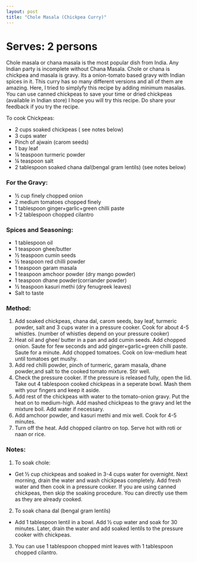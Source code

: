 ```yaml
---
layout: post
title: "Chole Masala (Chickpea Curry)"
---
```




# Serves: 2 persons

Chole masala or chana masala is the most popular dish from India. Any Indian party is incomplete without Chana Masala. Chole or chana is chickpea and masala is gravy. Its a onion-tomato based gravy with Indian spices in it. This curry has so many different versions and all of them are amazing. 
Here, I tried to simplyfy this recipe by adding minimum masalas. You can use canned chickpeas to save your time or dried chickpeas (available in Indian store)
 I hope you will try this recipe. Do share your feedback if you try the recipe. 

To cook Chickpeas: 
* 2 cups soaked chickpeas ( see notes below) 
* 3 cups water
* Pinch of ajwain (carom seeds)
* 1 bay leaf
* ¼ teaspoon turmeric powder
* ¼ teaspoon salt
* 2 tablespoon soaked chana dal(bengal gram lentils) (see notes below)

### For the Gravy:
* ½ cup finely chopped onion
* 2 medium tomatoes chopped finely
* 1 tablespoon ginger+garlic+green chilli paste
* 1-2 tablespoon chopped cilantro

### Spices and Seasoning:
* 1 tablespoon oil 
* 1 teaspoon ghee/butter
* ½ teaspoon cumin seeds
* ½ teaspoon red chilli powder
* 1 teaspoon garam masala
* 1 teaspoon amchoor powder (dry mango powder)
* 1 teaspoon dhane powder(corriander powder) 
* ½ teaspoon kasuri methi (dry fenugreek leaves)
* Salt to taste

### Method:
1. Add soaked chickpeas, chana dal, carom seeds, bay leaf, turmeric powder, salt and 3 cups water in a pressure cooker. Cook for about 4-5 whistles. (number of whistles depend on your pressure cooker) 
2. Heat oil and ghee/ butter in a pan and add cumin seeds. Add chopped onion. Saute for few seconds and add ginger+garlic+green chilli paste. Saute for a minute. Add chopped tomatoes. Cook on low-medium heat  until tomatoes get mushy. 
3. Add red chilli powder, pinch of turmeric, garam masala, dhane powder,and salt to the cooked tomato mixture. Stir well.
4. Check the pressure cooker. If the pressure is released fully, open the lid. Take out 4 tablespoon cooked chickpeas in a seperate bowl. Mash them with your fingers and keep it aside. 
5. Add rest of the chickpeas with water to the tomato-onion gravy. Put the heat on to medium-high. Add mashed chickpeas to the gravy and let the mixture boil. Add water if necessary.
6. Add amchoor powder, and kasuri methi and mix well. Cook for 4-5 minutes. 
7. Turn off the heat. Add chopped cilantro on top. Serve hot with roti or naan or rice.

### Notes: 
1. To soak chole: 
* Get ½ cup chickpeas and soaked in 3-4 cups water for overnight. Next morning, drain the water and wash chickpeas completely. Add fresh water and then cook in a pressure cooker. If you are using canned chickpeas, then skip the soaking procedure. You can directly use them as they are already cooked. 

2. To soak chana dal (bengal gram lentils)
*  Add 1 tablespoon lentil in a bowl. Add ½ cup water and soak for 30 minutes. Later, drain the water and add soaked lentils to the pressure cooker with chickpeas.

3. You can use 1 tablespoon chopped mint leaves with 1 tablespoon chopped cilantro.